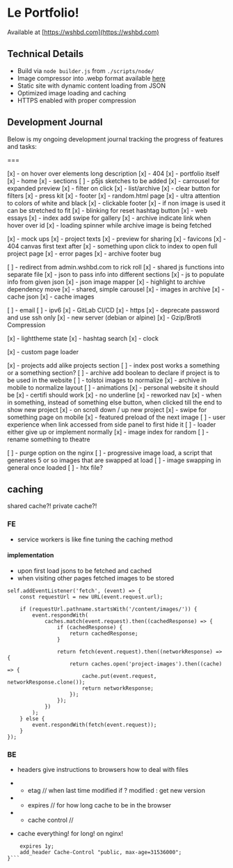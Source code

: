 # Le Portfolio!

Available at [https://wshbd.com](https://wshbd.com)

## Technical Details
- Build via `node builder.js` from `./scripts/node/`
- Image compressor into .webp format available [here](https://github.com/woshibide/bookmaking/blob/main/image_compressor.py)
- Static site with dynamic content loading from JSON
- Optimized image loading and caching
- HTTPS enabled with proper compression

## Development Journal

Below is my ongoing development journal tracking the progress of features and tasks:

===

[x] - on hover over elements long description
[x] - 404
[x] - portfolio itself
    [x] - home
    [x] - sections
        [ ] - p5js sketches to be added
        [x] - carrousel for expanded preview
        [x] - filter on click
    [x] - list/archive
    [x] - clear button for filters
[x] - press kit
[x] - footer
[x] - random.html page
[x] - ultra attention to colors of white and black
[x] - clickable footer
[x] - if non image is used it can be stretched to fit
[x] - blinking for reset hashtag button 
[x] - web essays 
[x] - index add swipe for gallery
[x] - archive indicate link when hover over id
[x] - loading spinner while archive image is being fetched

[x] - mock ups
[x] - project texts
[x] - preview for sharing
[x] - favicons
[x] - 404 canvas first text after
[x] - something upon click to index to open full project page
[x] - error pages
[x] - archive footer bug

[ ] - redirect from admin.wshbd.com to rick roll
[x] - shared js functions into separate file
[x] - json to pass info into different sections
[x] - js to populate info from given json
[x] - json image mapper
[x] - highlight to archive dependency move
[x] - shared, simple carousel
[x] - images in archive
[x] - cache json
[x] - cache images

[ ] - email
[ ] - ipv6
[x] - GitLab CI/CD
[x] - https
[x] - deprecate password and use ssh only
[x] - new server (debian or alpine)
[x] - Gzip/Brotli Compression

[x] - lighttheme state
[x] - hashtag search
[x] - clock

[x] - custom page loader

[x] - projects add alike projects section
[ ] - index post works a something or a something section?
[ ] - archive add boolean to declare if project is to be used in the website
[ ] - tolstoi images to normalize
[x] - archive in mobile to normalize layout
[ ] - animations
[x] - personal website it should be
[x] - certifi should work
[x] - no underline
[x] - reworked nav
[x] - when in something, instead of something else button, when clicked till the end to show new project
    [x] - on scroll down / up new project
[x] - swipe for something page on mobile
[x] - featured preload of the next image
[ ] - user experience when link accessed from side panel to first hide it 
[ ] - loader either give up or implement normally
[x] - image index for random
[ ] - rename something to theatre
 
[ ] - purge option on the nginx
[ ] - progressive image load, a script that generates 5 or so images that are swapped at load
[ ] - image swapping in general once loaded
[ ] - htx file?




## caching
shared cache?! private cache?!


### FE
- service workers is like fine tuning the caching method

#### implementation 
- upon first load jsons to be fetched and cached
- when visiting other pages fetched images to be stored

```
self.addEventListener('fetch', (event) => {
    const requestUrl = new URL(event.request.url);
    
    if (requestUrl.pathname.startsWith('/content/images/')) {
        event.respondWith(
            caches.match(event.request).then((cachedResponse) => {
                if (cachedResponse) {
                    return cachedResponse;
                }
                
                return fetch(event.request).then((networkResponse) => {
                    return caches.open('project-images').then((cache) => {
                        cache.put(event.request, networkResponse.clone());
                        return networkResponse;
                    });
                });
            })
        );
    } else {
        event.respondWith(fetch(event.request));
    }
});
```


### BE
- headers give instructions to browsers how to deal with files
- - etag // when last time modified if ? modified : get new version
- - expires // for how long cache to be in the browser
- - cache control // 

- cache everything! for long! on nginx!
```location /content/images/ {
    expires 1y;
    add_header Cache-Control "public, max-age=31536000";
}```





